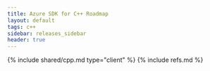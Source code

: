 ```yaml
---
title: Azure SDK for C++ Roadmap
layout: default
tags: c++
sidebar: releases_sidebar
header: true
---
```

{% include shared/cpp.md type="client" %}
{% include refs.md %}
